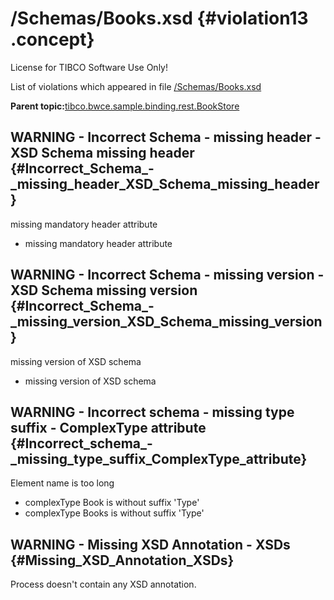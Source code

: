 # /Schemas/Books.xsd {#violation13 .concept}

License for TIBCO Software Use Only!

List of violations which appeared in file [/Schemas/Books.xsd](../../../projects/tibco.bwce.sample.binding.rest.BookStore/Schemas/Books.xsd.md)

**Parent topic:**[tibco.bwce.sample.binding.rest.BookStore](../../../qa/projects/tibco.bwce.sample.binding.rest.BookStore.md)

## WARNING - Incorrect Schema - missing header - XSD Schema missing header {#Incorrect_Schema_-_missing_header_XSD_Schema_missing_header}

missing mandatory header attribute

-   missing mandatory header attribute

## WARNING - Incorrect Schema - missing version - XSD Schema missing version {#Incorrect_Schema_-_missing_version_XSD_Schema_missing_version}

missing version of XSD schema

-   missing version of XSD schema

## WARNING - Incorrect schema - missing type suffix - ComplexType attribute {#Incorrect_schema_-_missing_type_suffix_ComplexType_attribute}

Element name is too long

-   complexType Book is without suffix 'Type'
-   complexType Books is without suffix 'Type'

## WARNING - Missing XSD Annotation - XSDs {#Missing_XSD_Annotation_XSDs}

Process doesn't contain any XSD annotation.

